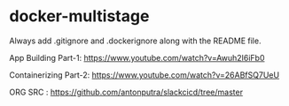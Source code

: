 # docker-multistage

Always add .gitignore and .dockerignore along with the README file.

App Building Part-1:
https://www.youtube.com/watch?v=Awuh2I6iFb0

Containerizing Part-2:
https://www.youtube.com/watch?v=26ABfSQ7UeU

ORG SRC : https://github.com/antonputra/slackcicd/tree/master
